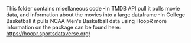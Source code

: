 This folder contains misellaneous code 
-In TMDB API pull it pulls movie data, and information about the movies into a large dataframe
-In College Basketball it pulls NCAA Men's Basketball data using HoopR more information on the package can be found here: https://hoopr.sportsdataverse.org/
